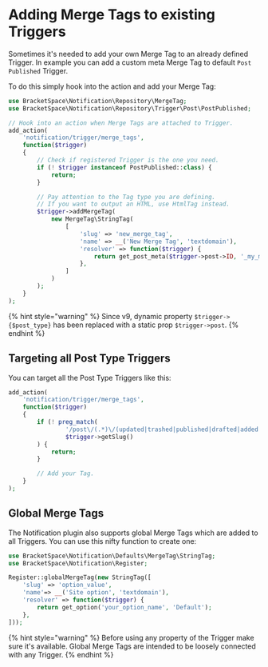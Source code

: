 # Adding Merge Tags to existing Triggers

Sometimes it's needed to add your own Merge Tag to an already defined Trigger. In example you can add a custom meta Merge Tag to default `Post Published` Trigger.

To do this simply hook into the action and add your Merge Tag:

```php
use BracketSpace\Notification\Repository\MergeTag;
use BracketSpace\Notification\Repository\Trigger\Post\PostPublished;

// Hook into an action when Merge Tags are attached to Trigger.
add_action(
    'notification/trigger/merge_tags',
    function($trigger)
    {
        // Check if registered Trigger is the one you need.
        if (! $trigger instanceof PostPublished::class) {
            return;
        }

        // Pay attention to the Tag type you are defining.
        // If you want to output an HTML, use HtmlTag instead.
        $trigger->addMergeTag(
            new MergeTag\StringTag(
                [
                    'slug' => 'new_merge_tag',
                    'name' => __('New Merge Tag', 'textdomain'),
                    'resolver' => function($trigger) {
                        return get_post_meta($trigger->post->ID, '_my_meta_key', true);
                    },
                ]
            )
        );
    }
);
```

{% hint style="warning" %}
Since v9, dynamic property `$trigger->{$post_type}` has been replaced with a static prop `$trigger->post`.
{% endhint %}



## Targeting all Post Type Triggers

You can target all the Post Type Triggers like this:

```php
add_action(
    'notification/trigger/merge_tags',
    function($trigger)
    {
        if (! preg_match(
                '/post\/(.*)\/(updated|trashed|published|drafted|added|pending|scheduled)/',
                $trigger->getSlug()
        ) {
            return;
        }

        // Add your Tag.
    }
);
```

## Global Merge Tags

The Notification plugin also supports global Merge Tags which are added to all Triggers. You can use this nifty function to create one:

```php
use BracketSpace\Notification\Defaults\MergeTag\StringTag;
use BracketSpace\Notification\Register;

Register::globalMergeTag(new StringTag([
	'slug' => 'option_value',
	'name'=> __('Site option', 'textdomain'),
	'resolver' => function($trigger) {
		return get_option('your_option_name', 'Default');
	},
]));
```

{% hint style="warning" %}
Before using any property of the Trigger make sure it's available. Global Merge Tags are intended to be loosely connected with any Trigger.
{% endhint %}
